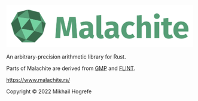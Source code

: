 <img width="500" src="docs/assets/logo-and-name.svg" alt="Logo">

An arbitrary-precision arithmetic library for Rust.

Parts of Malachite are derived from [GMP](https://gmplib.org/) and
[FLINT](https://www.flintlib.org/).

<https://www.malachite.rs/>

Copyright © 2022 Mikhail Hogrefe

